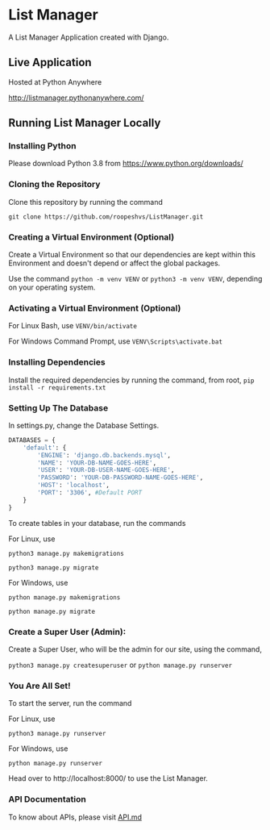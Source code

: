 # List Manager

A List Manager Application created with Django.

## Live Application

Hosted at Python Anywhere

http://listmanager.pythonanywhere.com/

## Running List Manager Locally

### Installing Python

Please download Python 3.8 from https://www.python.org/downloads/

### Cloning the Repository

Clone this repository by running the command

`git clone https://github.com/roopeshvs/ListManager.git`

### Creating a Virtual Environment (Optional)

Create a Virtual Environment so that our dependencies are kept within this Environment and doesn't depend or affect the global packages.

Use the command `python -m venv VENV` or `python3 -m venv VENV`, depending on your operating system.

### Activating a Virtual Environment (Optional)

For Linux Bash, use
`VENV/bin/activate`

For Windows Command Prompt, use
`VENV\Scripts\activate.bat`

### Installing Dependencies

Install the required dependencies by running the command, from root,
`pip install -r requirements.txt`

### Setting Up The Database

In settings.py, change the Database Settings.

```python
DATABASES = {
    'default': {
        'ENGINE': 'django.db.backends.mysql',
        'NAME': 'YOUR-DB-NAME-GOES-HERE',
        'USER': 'YOUR-DB-USER-NAME-GOES-HERE',
        'PASSWORD': 'YOUR-DB-PASSWORD-NAME-GOES-HERE',
        'HOST': 'localhost',
        'PORT': '3306', #Default PORT
    }
}
```

To create tables in your database, run the commands

For Linux, use

`python3 manage.py makemigrations`

`python3 manage.py migrate`

For Windows, use

`python manage.py makemigrations`

`python manage.py migrate`

### Create a Super User (Admin):

Create a Super User, who will be the admin for our site, using the command,

`python3 manage.py createsuperuser` or `python manage.py runserver`

### You Are All Set!

To start the server, run the command

For Linux, use

`python3 manage.py runserver`

For Windows, use

`python manage.py runserver`

Head over to http://localhost:8000/ to use the List Manager.

### API Documentation

To know about APIs, please visit [API.md](https://github.com/roopeshvs/ListManager/API.md)
